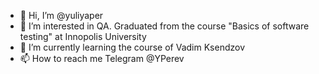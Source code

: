- 👋 Hi, I’m @yuliyaper
- 👀 I’m interested in QA. Graduated from the course "Basics of software testing" at Innopolis University
- 🌱 I’m currently learning the course of Vadim Ksendzov
- 📫 How to reach me  Telegram @YPerev 

<!---
yuliyaper/yuliyaper is a ✨ special ✨ repository because its `README.md` (this file) appears on your GitHub profile.
You can click the Preview link to take a look at your changes.
--->
